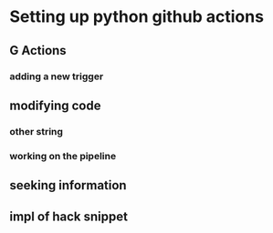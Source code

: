 # Setting up python github actions

## G Actions

### adding a new trigger

## modifying code

### other string

### working on the pipeline

## seeking information

## impl of hack snippet
